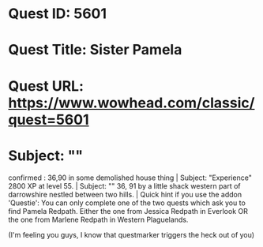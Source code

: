 # Quest ID: 5601
# Quest Title: Sister Pamela
# Quest URL: https://www.wowhead.com/classic/quest=5601
# Subject: "<Blank>"
confirmed : 36,90 in some demolished house thing | Subject: "Experience"
2800 XP at level 55. | Subject: "<Blank>"
36, 91 by a little shack western part of darrowshire nestled between two hills. | Quick hint if you use the addon 'Questie':
You can only complete one of the two quests which ask you to find Pamela Redpath.
Either the one from Jessica Redpath in Everlook
OR
the one from Marlene Redpath in Western Plaguelands.

(I'm feeling you guys, I know that questmarker triggers the heck out of you)